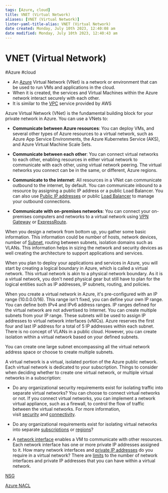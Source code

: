 ```yaml
---
tags: [Azure, cloud]
title: VNET (Virtual Network)
aliases: [VNET (Virtual Network)]
linter-yaml-title-alias: VNET (Virtual Network)
date created: Monday, July 10th 2023, 12:40:08 am
date modified: Monday, July 10th 2023, 12:40:43 am
---
```

# VNET (Virtual Network)
#Azure #cloud

-   An [Azure](Cloud%20Computing/Azure/Azure.md) Virtual Network (VNet) is a network or environment that can be used to run VMs and applications in the cloud.
-   When it is created, the services and Virtual Machines within the Azure network interact securely with each other.
- It is similar to the [VPC](Cloud%20Computing/AWS/Networking/VPC.md) service provided by AWS

Azure Virtual Network (VNet) is the fundamental building block for your private network in Azure. You can use a VNets to:

-   **Communicate between Azure resources**: You can deploy VMs, and several other types of Azure resources to a virtual network, such as Azure App Service Environments, the Azure Kubernetes Service (AKS), and Azure Virtual Machine Scale Sets.
    
-   **Communicate between each other**: You can connect virtual networks to each other, enabling resources in either virtual network to communicate with each other, using virtual network peering. The virtual networks you connect can be in the same, or different, Azure regions.
    
-   **Communicate to the internet**: All resources in a VNet can communicate outbound to the internet, by default. You can communicate inbound to a resource by assigning a public IP address or a public Load Balancer. You can also use [Public IP addresses](https://learn.microsoft.com/en-us/azure/virtual-network/virtual-network-public-ip-address) or public [Load Balancer](https://learn.microsoft.com/en-us/azure/load-balancer/load-balancer-overview) to manage your outbound connections.
    
-   **Communicate with on-premises networks**: You can connect your on-premises computers and networks to a virtual network using [VPN Gateway](https://learn.microsoft.com/en-us/azure/vpn-gateway/vpn-gateway-about-vpngateways) or [ExpressRoute](https://learn.microsoft.com/en-us/azure/expressroute/expressroute-introduction).
    

When you design a network from bottom up, you gather some basic information. This information could be number of hosts, network devices, number of [Subnet](Cloud%20Computing/AWS/Networking/Subnet.md), routing between subnets, isolation domains such as VLANs. This information helps in sizing the network and security devices as well creating the architecture to support applications and services.

When you plan to deploy your applications and services in Azure, you will start by creating a logical boundary in Azure, which is called a virtual network. This virtual network is akin to a physical network boundary. As it is a virtual network, you don't need physical gear but still have to plan for the logical entities such as IP addresses, IP subnets, routing, and policies.

When you create a virtual network in Azure, it's pre-configured with an IP range (10.0.0.0/16). This range isn't fixed, you can define your own IP range. You can define both IPv4 and IPv6 address ranges. IP ranges defined for the virtual network are not advertised to Internet. You can create multiple subnets from your IP range. These subnets will be used to assign IP addresses to virtual network interfaces (vNICs). Azure reserves the first four and last IP address for a total of 5 IP addresses within each subnet. There is no concept of VLANs in a public cloud. However, you can create isolation within a virtual network based on your defined subnets.

You can create one large subnet encompassing all the virtual network address space or choose to create multiple subnets.

A virtual network is a virtual, isolated portion of the Azure public network. Each virtual network is dedicated to your subscription. Things to consider when deciding whether to create one virtual network, or multiple virtual networks in a subscription:

-   Do any organizational security requirements exist for isolating traffic into separate virtual networks? You can choose to connect virtual networks or not. If you connect virtual networks, you can implement a network virtual appliance, such as a firewall, to control the flow of traffic between the virtual networks. For more information, visit [security](https://learn.microsoft.com/en-us/azure/virtual-network/virtual-network-vnet-plan-design-arm?toc=/azure/networking/fundamentals/toc.json) and [connectivity](https://learn.microsoft.com/en-us/azure/virtual-network/virtual-network-vnet-plan-design-arm?toc=/azure/networking/fundamentals/toc.json).
    
-   Do any organizational requirements exist for isolating virtual networks into separate [subscriptions](https://learn.microsoft.com/en-us/azure/virtual-network/virtual-network-vnet-plan-design-arm?toc=/azure/networking/fundamentals/toc.json) or [regions](https://learn.microsoft.com/en-us/azure/virtual-network/virtual-network-vnet-plan-design-arm?toc=/azure/networking/fundamentals/toc.json)?
    
-   A [network interface](https://learn.microsoft.com/en-us/azure/virtual-network/virtual-network-network-interface) enables a VM to communicate with other resources. Each network interface has one or more private IP addresses assigned to it. How many network interfaces and [private IP addresses](https://learn.microsoft.com/en-us/azure/virtual-network/private-ip-addresses) do you require in a virtual network? There are [limits](https://learn.microsoft.com/en-us/azure/azure-resource-manager/management/azure-subscription-service-limits?toc=/azure/virtual-network/toc.json) to the number of network interfaces and private IP addresses that you can have within a virtual network.

[NSG](Cloud%20Computing/Azure/NSG.md)

[Azure NACL](Cloud%20Computing/Azure/Azure%20NACL.md)